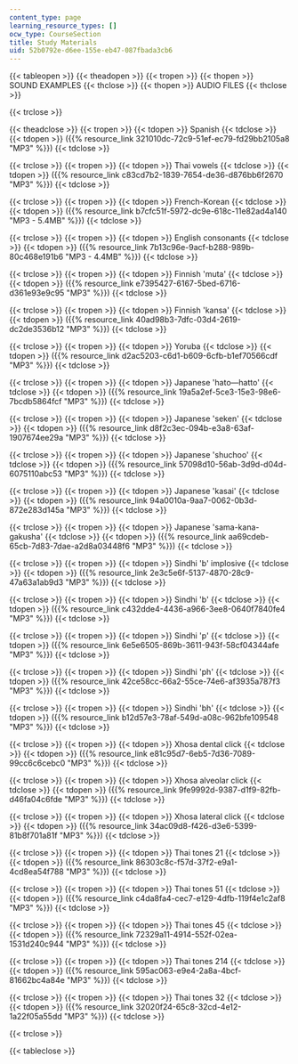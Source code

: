 ```yaml
---
content_type: page
learning_resource_types: []
ocw_type: CourseSection
title: Study Materials
uid: 52b0792e-d6ee-155e-eb47-087fbada3cb6
---
```


{{< tableopen >}}
{{< theadopen >}}
{{< tropen >}}
{{< thopen >}}
SOUND EXAMPLES
{{< thclose >}}
{{< thopen >}}
AUDIO FILES
{{< thclose >}}

{{< trclose >}}

{{< theadclose >}}
{{< tropen >}}
{{< tdopen >}}
Spanish
{{< tdclose >}}
{{< tdopen >}}
({{% resource_link 321010dc-72c9-51ef-ec79-fd29bb2105a8 "MP3" %}})
{{< tdclose >}}

{{< trclose >}}
{{< tropen >}}
{{< tdopen >}}
Thai vowels
{{< tdclose >}}
{{< tdopen >}}
({{% resource_link c83cd7b2-1839-7654-de36-d876bb6f2670 "MP3" %}})
{{< tdclose >}}

{{< trclose >}}
{{< tropen >}}
{{< tdopen >}}
French-Korean
{{< tdclose >}}
{{< tdopen >}}
({{% resource_link b7cfc51f-5972-dc9e-618c-11e82ad4a140 "MP3 - 5.4MB" %}})
{{< tdclose >}}

{{< trclose >}}
{{< tropen >}}
{{< tdopen >}}
English consonants
{{< tdclose >}}
{{< tdopen >}}
({{% resource_link 7b13c96e-9acf-b288-989b-80c468e191b6 "MP3 - 4.4MB" %}})
{{< tdclose >}}

{{< trclose >}}
{{< tropen >}}
{{< tdopen >}}
Finnish 'muta'
{{< tdclose >}}
{{< tdopen >}}
({{% resource_link e7395427-6167-5bed-6716-d361e93e9c95 "MP3" %}})
{{< tdclose >}}

{{< trclose >}}
{{< tropen >}}
{{< tdopen >}}
Finnish 'kansa'
{{< tdclose >}}
{{< tdopen >}}
({{% resource_link 40ad98b3-7dfc-03d4-2619-dc2de3536b12 "MP3" %}})
{{< tdclose >}}

{{< trclose >}}
{{< tropen >}}
{{< tdopen >}}
Yoruba
{{< tdclose >}}
{{< tdopen >}}
({{% resource_link d2ac5203-c6d1-b609-6cfb-b1ef70566cdf "MP3" %}})
{{< tdclose >}}

{{< trclose >}}
{{< tropen >}}
{{< tdopen >}}
Japanese 'hato—hatto'
{{< tdclose >}}
{{< tdopen >}}
({{% resource_link 19a5a2ef-5ce3-15e3-98e6-7bcdb5864fcf "MP3" %}})
{{< tdclose >}}

{{< trclose >}}
{{< tropen >}}
{{< tdopen >}}
Japanese 'seken'
{{< tdclose >}}
{{< tdopen >}}
({{% resource_link d8f2c3ec-094b-e3a8-63af-1907674ee29a "MP3" %}})
{{< tdclose >}}

{{< trclose >}}
{{< tropen >}}
{{< tdopen >}}
Japanese 'shuchoo'
{{< tdclose >}}
{{< tdopen >}}
({{% resource_link 57098d10-56ab-3d9d-d04d-6075110abc53 "MP3" %}})
{{< tdclose >}}

{{< trclose >}}
{{< tropen >}}
{{< tdopen >}}
Japanese 'kasai'
{{< tdclose >}}
{{< tdopen >}}
({{% resource_link 94a0010a-9aa7-0062-0b3d-872e283d145a "MP3" %}})
{{< tdclose >}}

{{< trclose >}}
{{< tropen >}}
{{< tdopen >}}
Japanese 'sama-kana-gakusha'
{{< tdclose >}}
{{< tdopen >}}
({{% resource_link aa69cdeb-65cb-7d83-7dae-a2d8a03448f6 "MP3" %}})
{{< tdclose >}}

{{< trclose >}}
{{< tropen >}}
{{< tdopen >}}
Sindhi 'b' implosive
{{< tdclose >}}
{{< tdopen >}}
({{% resource_link 2e3c5e6f-5137-4870-28c9-47a63a1ab9d3 "MP3" %}})
{{< tdclose >}}

{{< trclose >}}
{{< tropen >}}
{{< tdopen >}}
Sindhi 'b'
{{< tdclose >}}
{{< tdopen >}}
({{% resource_link c432dde4-4436-a966-3ee8-0640f7840fe4 "MP3" %}})
{{< tdclose >}}

{{< trclose >}}
{{< tropen >}}
{{< tdopen >}}
Sindhi 'p'
{{< tdclose >}}
{{< tdopen >}}
({{% resource_link 6e5e6505-869b-3611-943f-58cf04344afe "MP3" %}})
{{< tdclose >}}

{{< trclose >}}
{{< tropen >}}
{{< tdopen >}}
Sindhi 'ph'
{{< tdclose >}}
{{< tdopen >}}
({{% resource_link 42ce58cc-66a2-55ce-74e6-af3935a787f3 "MP3" %}})
{{< tdclose >}}

{{< trclose >}}
{{< tropen >}}
{{< tdopen >}}
Sindhi 'bh'
{{< tdclose >}}
{{< tdopen >}}
({{% resource_link b12d57e3-78af-549d-a08c-962bfe109548 "MP3" %}})
{{< tdclose >}}

{{< trclose >}}
{{< tropen >}}
{{< tdopen >}}
Xhosa dental click
{{< tdclose >}}
{{< tdopen >}}
({{% resource_link e81c95d7-6eb5-7d36-7089-99cc6c6cebc0 "MP3" %}})
{{< tdclose >}}

{{< trclose >}}
{{< tropen >}}
{{< tdopen >}}
Xhosa alveolar click
{{< tdclose >}}
{{< tdopen >}}
({{% resource_link 9fe9992d-9387-d1f9-82fb-d46fa04c6fde "MP3" %}})
{{< tdclose >}}

{{< trclose >}}
{{< tropen >}}
{{< tdopen >}}
Xhosa lateral click
{{< tdclose >}}
{{< tdopen >}}
({{% resource_link 34ac09d8-f426-d3e6-5399-81b8f701a81f "MP3" %}})
{{< tdclose >}}

{{< trclose >}}
{{< tropen >}}
{{< tdopen >}}
Thai tones 21
{{< tdclose >}}
{{< tdopen >}}
({{% resource_link 86303c8c-f57d-37f2-e9a1-4cd8ea54f788 "MP3" %}})
{{< tdclose >}}

{{< trclose >}}
{{< tropen >}}
{{< tdopen >}}
Thai tones 51
{{< tdclose >}}
{{< tdopen >}}
({{% resource_link c4da8fa4-cec7-e129-4dfb-119f4e1c2af8 "MP3" %}})
{{< tdclose >}}

{{< trclose >}}
{{< tropen >}}
{{< tdopen >}}
Thai tones 45
{{< tdclose >}}
{{< tdopen >}}
({{% resource_link 72329a11-4914-552f-02ea-1531d240c944 "MP3" %}})
{{< tdclose >}}

{{< trclose >}}
{{< tropen >}}
{{< tdopen >}}
Thai tones 214
{{< tdclose >}}
{{< tdopen >}}
({{% resource_link 595ac063-e9e4-2a8a-4bcf-81662bc4a84e "MP3" %}})
{{< tdclose >}}

{{< trclose >}}
{{< tropen >}}
{{< tdopen >}}
Thai tones 32
{{< tdclose >}}
{{< tdopen >}}
({{% resource_link 32020f24-65c8-32cd-4e12-1a22f05a55dd "MP3" %}})
{{< tdclose >}}

{{< trclose >}}

{{< tableclose >}}